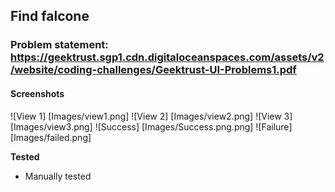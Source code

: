 ## Find falcone
### Problem statement: https://geektrust.sgp1.cdn.digitaloceanspaces.com/assets/v2/website/coding-challenges/Geektrust-UI-Problems1.pdf

#### Screenshots

![View 1] [Images/view1.png]
![View 2] [Images/view2.png]
![View 3] [Images/view3.png]
![Success] [Images/Success.png.png]
![Failure] [Images/failed.png]

**Tested**
- Manually tested
